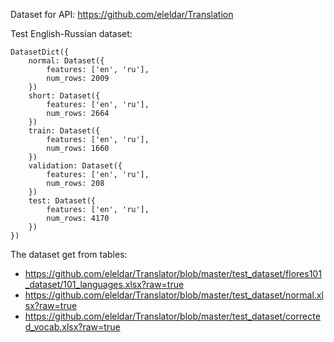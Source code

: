 Dataset for API: https://github.com/eleldar/Translation

Test English-Russian dataset:
```
DatasetDict({
    normal: Dataset({
        features: ['en', 'ru'],
        num_rows: 2009
    })
    short: Dataset({
        features: ['en', 'ru'],
        num_rows: 2664
    })
    train: Dataset({
        features: ['en', 'ru'],
        num_rows: 1660
    })
    validation: Dataset({
        features: ['en', 'ru'],
        num_rows: 208
    })
    test: Dataset({
        features: ['en', 'ru'],
        num_rows: 4170
    })
})
```
The dataset get from tables:
* https://github.com/eleldar/Translator/blob/master/test_dataset/flores101_dataset/101_languages.xlsx?raw=true
* https://github.com/eleldar/Translator/blob/master/test_dataset/normal.xlsx?raw=true
* https://github.com/eleldar/Translator/blob/master/test_dataset/corrected_vocab.xlsx?raw=true